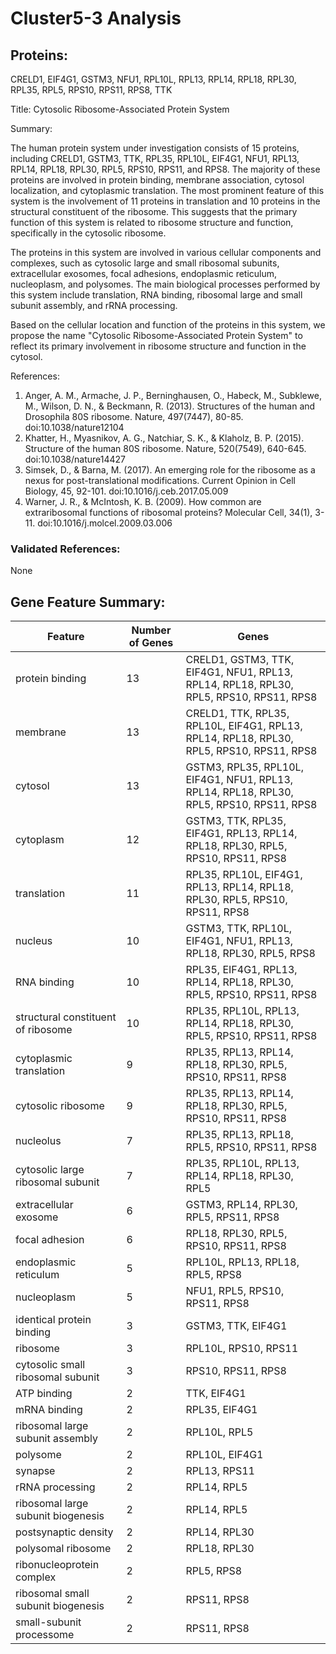 # Cluster5-3 Analysis

## Proteins: 

CRELD1, EIF4G1, GSTM3, NFU1, RPL10L, RPL13, RPL14, RPL18, RPL30, RPL35, RPL5, RPS10, RPS11, RPS8, TTK

Title: Cytosolic Ribosome-Associated Protein System

Summary:

The human protein system under investigation consists of 15 proteins, including CRELD1, GSTM3, TTK, RPL35, RPL10L, EIF4G1, NFU1, RPL13, RPL14, RPL18, RPL30, RPL5, RPS10, RPS11, and RPS8. The majority of these proteins are involved in protein binding, membrane association, cytosol localization, and cytoplasmic translation. The most prominent feature of this system is the involvement of 11 proteins in translation and 10 proteins in the structural constituent of the ribosome. This suggests that the primary function of this system is related to ribosome structure and function, specifically in the cytosolic ribosome.

The proteins in this system are involved in various cellular components and complexes, such as cytosolic large and small ribosomal subunits, extracellular exosomes, focal adhesions, endoplasmic reticulum, nucleoplasm, and polysomes. The main biological processes performed by this system include translation, RNA binding, ribosomal large and small subunit assembly, and rRNA processing.

Based on the cellular location and function of the proteins in this system, we propose the name "Cytosolic Ribosome-Associated Protein System" to reflect its primary involvement in ribosome structure and function in the cytosol.

References:

1. Anger, A. M., Armache, J. P., Berninghausen, O., Habeck, M., Subklewe, M., Wilson, D. N., & Beckmann, R. (2013). Structures of the human and Drosophila 80S ribosome. Nature, 497(7447), 80-85. doi:10.1038/nature12104
2. Khatter, H., Myasnikov, A. G., Natchiar, S. K., & Klaholz, B. P. (2015). Structure of the human 80S ribosome. Nature, 520(7549), 640-645. doi:10.1038/nature14427
3. Simsek, D., & Barna, M. (2017). An emerging role for the ribosome as a nexus for post-translational modifications. Current Opinion in Cell Biology, 45, 92-101. doi:10.1016/j.ceb.2017.05.009
4. Warner, J. R., & McIntosh, K. B. (2009). How common are extraribosomal functions of ribosomal proteins? Molecular Cell, 34(1), 3-11. doi:10.1016/j.molcel.2009.03.006

### Validated References: 

None





## Gene Feature Summary: 

| Feature | Number of Genes | Genes |
| --- | --- | --- |
| protein binding | 13 | CRELD1, GSTM3, TTK, EIF4G1, NFU1, RPL13, RPL14, RPL18, RPL30, RPL5, RPS10, RPS11, RPS8 |
| membrane | 13 | CRELD1, TTK, RPL35, RPL10L, EIF4G1, RPL13, RPL14, RPL18, RPL30, RPL5, RPS10, RPS11, RPS8 |
| cytosol | 13 | GSTM3, RPL35, RPL10L, EIF4G1, NFU1, RPL13, RPL14, RPL18, RPL30, RPL5, RPS10, RPS11, RPS8 |
| cytoplasm | 12 | GSTM3, TTK, RPL35, EIF4G1, RPL13, RPL14, RPL18, RPL30, RPL5, RPS10, RPS11, RPS8 |
| translation | 11 | RPL35, RPL10L, EIF4G1, RPL13, RPL14, RPL18, RPL30, RPL5, RPS10, RPS11, RPS8 |
| nucleus | 10 | GSTM3, TTK, RPL10L, EIF4G1, NFU1, RPL13, RPL18, RPL30, RPL5, RPS8 |
| RNA binding | 10 | RPL35, EIF4G1, RPL13, RPL14, RPL18, RPL30, RPL5, RPS10, RPS11, RPS8 |
| structural constituent of ribosome | 10 | RPL35, RPL10L, RPL13, RPL14, RPL18, RPL30, RPL5, RPS10, RPS11, RPS8 |
| cytoplasmic translation | 9 | RPL35, RPL13, RPL14, RPL18, RPL30, RPL5, RPS10, RPS11, RPS8 |
| cytosolic ribosome | 9 | RPL35, RPL13, RPL14, RPL18, RPL30, RPL5, RPS10, RPS11, RPS8 |
| nucleolus | 7 | RPL35, RPL13, RPL18, RPL5, RPS10, RPS11, RPS8 |
| cytosolic large ribosomal subunit | 7 | RPL35, RPL10L, RPL13, RPL14, RPL18, RPL30, RPL5 |
| extracellular exosome | 6 | GSTM3, RPL14, RPL30, RPL5, RPS11, RPS8 |
| focal adhesion | 6 | RPL18, RPL30, RPL5, RPS10, RPS11, RPS8 |
| endoplasmic reticulum | 5 | RPL10L, RPL13, RPL18, RPL5, RPS8 |
| nucleoplasm | 5 | NFU1, RPL5, RPS10, RPS11, RPS8 |
| identical protein binding | 3 | GSTM3, TTK, EIF4G1 |
| ribosome | 3 | RPL10L, RPS10, RPS11 |
| cytosolic small ribosomal subunit | 3 | RPS10, RPS11, RPS8 |
| ATP binding | 2 | TTK, EIF4G1 |
| mRNA binding | 2 | RPL35, EIF4G1 |
| ribosomal large subunit assembly | 2 | RPL10L, RPL5 |
| polysome | 2 | RPL10L, EIF4G1 |
| synapse | 2 | RPL13, RPS11 |
| rRNA processing | 2 | RPL14, RPL5 |
| ribosomal large subunit biogenesis | 2 | RPL14, RPL5 |
| postsynaptic density | 2 | RPL14, RPL30 |
| polysomal ribosome | 2 | RPL18, RPL30 |
| ribonucleoprotein complex | 2 | RPL5, RPS8 |
| ribosomal small subunit biogenesis | 2 | RPS11, RPS8 |
| small-subunit processome | 2 | RPS11, RPS8 |


